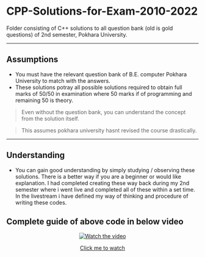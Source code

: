 # CPP-Solutions-for-Exam-2010-2022
Folder consisting of C++ solutions to all question bank (old is gold questions) of 2nd semester, Pokhara University. 


---

## Assumptions
- You must have the relevant question bank of B.E. computer Pokhara University to match with the answers.
- These solutions potray all possible solutions required to obtain full marks of 50/50 in examination where 50 marks if of programming and remaining 50 is theory.

> Even without the question bank, you can understand the concept from the solution itself.

> This assumes pokhara university hasnt revised the course drastically.

---

## Understanding
- You can gain good understanding by simply studying / observing these solutions. There is a better way if you are a beginner or would like explanation. I had completed creating these way back during my 2nd semester where i went live and completed all of these within a set time. In the livestream i have defined my way of thinking and procedure of writing these codes.

## Complete guide of above code in below video

<p align="center">
  <a href="https://www.youtube.com/watch?v=zkLu0Qn2u1M">
    <img src="https://img.youtube.com/vi/zkLu0Qn2u1M/0.jpg" alt="Watch the video">
  </a>
</p>

<p align="center">
  <a href="https://www.youtube.com/watch?v=zkLu0Qn2u1M">
    Click me to watch
  </a>
</p>

